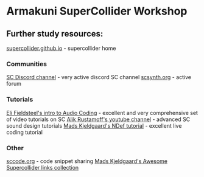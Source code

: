 # Armakuni SuperCollider Workshop

## Further study resources:

[supercollider.github.io](https://www.supercollider.github.io) - supercollider home

### Communities

[SC Discord channel](https://discord.com/invite/TbBtCXxp5p) - very active discord SC channel
[scsynth.org](https://www.scsynth.org) - active forum

### Tutorials

[Eli Fieldsteel's intro to Audio Coding](https://youtube.com/playlist?list=PLPYzvS8A_rTbIgN0NTMBPXjmdyNvlD0cf) - excellent and very comprehensive set of video tutorials on SC
[Alik Rustamoff's youtube channel](https://www.youtube.com/c/Reflectives/) - advanced SC sound design tutorials
[Mads Kjeldgaard's NDef tutorial](https://youtu.be/PJdyTTZERYs) - excellent live coding tutorial

### Other
[sccode.org](https://www.sccode.org) - code snippet sharing
[Mads Kjeldgaard's Awesome Supercollider links collection](https://github.com/madskjeldgaard/awesome-supercollider)
